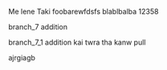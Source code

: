 Me lene Taki 
foobarewfdsfs
blablbalba
12358


branch_7 addition 

branch_7_1 addition kai twra tha kanw pull 


ajrgiagb